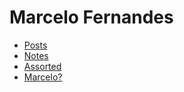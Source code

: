 # Marcelo Fernandes

- [Posts](posts/index.md)
- [Notes](notes/index.md)
- [Assorted](assorted/index.md)
- [Marcelo?](about/index.md)
